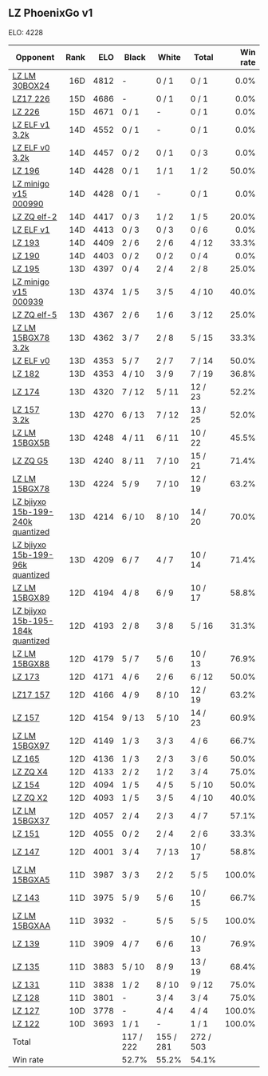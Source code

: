 ## LZ PhoenixGo v1 ##

ELO: 4228

Opponent | Rank | ELO | Black | White | Total | Win rate
---------|-----:|----:|-------|-------|-------|-------:
[LZ LM 30BOX24](LZ%20LM%2030BOX24.md) | 16D | 4812 | - | 0 / 1 | 0 / 1 | 0.0%
[LZ17 226](LZ17%20226.md) | 15D | 4686 | - | 0 / 1 | 0 / 1 | 0.0%
[LZ 226](LZ%20226.md) | 15D | 4671 | 0 / 1 | - | 0 / 1 | 0.0%
[LZ ELF v1 3.2k](LZ%20ELF%20v1%203.2k.md) | 14D | 4552 | 0 / 1 | - | 0 / 1 | 0.0%
[LZ ELF v0 3.2k](LZ%20ELF%20v0%203.2k.md) | 14D | 4457 | 0 / 2 | 0 / 1 | 0 / 3 | 0.0%
[LZ 196](LZ%20196.md) | 14D | 4428 | 0 / 1 | 1 / 1 | 1 / 2 | 50.0%
[LZ minigo v15 000990](LZ%20minigo%20v15%20000990.md) | 14D | 4428 | 0 / 1 | - | 0 / 1 | 0.0%
[LZ ZQ elf-2](LZ%20ZQ%20elf-2.md) | 14D | 4417 | 0 / 3 | 1 / 2 | 1 / 5 | 20.0%
[LZ ELF v1](LZ%20ELF%20v1.md) | 14D | 4413 | 0 / 3 | 0 / 3 | 0 / 6 | 0.0%
[LZ 193](LZ%20193.md) | 14D | 4409 | 2 / 6 | 2 / 6 | 4 / 12 | 33.3%
[LZ 190](LZ%20190.md) | 14D | 4403 | 0 / 2 | 0 / 2 | 0 / 4 | 0.0%
[LZ 195](LZ%20195.md) | 13D | 4397 | 0 / 4 | 2 / 4 | 2 / 8 | 25.0%
[LZ minigo v15 000939](LZ%20minigo%20v15%20000939.md) | 13D | 4374 | 1 / 5 | 3 / 5 | 4 / 10 | 40.0%
[LZ ZQ elf-5](LZ%20ZQ%20elf-5.md) | 13D | 4367 | 2 / 6 | 1 / 6 | 3 / 12 | 25.0%
[LZ LM 15BGX78 3.2k](LZ%20LM%2015BGX78%203.2k.md) | 13D | 4362 | 3 / 7 | 2 / 8 | 5 / 15 | 33.3%
[LZ ELF v0](LZ%20ELF%20v0.md) | 13D | 4353 | 5 / 7 | 2 / 7 | 7 / 14 | 50.0%
[LZ 182](LZ%20182.md) | 13D | 4353 | 4 / 10 | 3 / 9 | 7 / 19 | 36.8%
[LZ 174](LZ%20174.md) | 13D | 4320 | 7 / 12 | 5 / 11 | 12 / 23 | 52.2%
[LZ 157 3.2k](LZ%20157%203.2k.md) | 13D | 4270 | 6 / 13 | 7 / 12 | 13 / 25 | 52.0%
[LZ LM 15BGX5B](LZ%20LM%2015BGX5B.md) | 13D | 4248 | 4 / 11 | 6 / 11 | 10 / 22 | 45.5%
[LZ ZQ G5](LZ%20ZQ%20G5.md) | 13D | 4240 | 8 / 11 | 7 / 10 | 15 / 21 | 71.4%
[LZ LM 15BGX78](LZ%20LM%2015BGX78.md) | 13D | 4224 | 5 / 9 | 7 / 10 | 12 / 19 | 63.2%
[LZ bjiyxo 15b-199-240k quantized](LZ%20bjiyxo%2015b-199-240k%20quantized.md) | 13D | 4214 | 6 / 10 | 8 / 10 | 14 / 20 | 70.0%
[LZ bjiyxo 15b-199-96k quantized](LZ%20bjiyxo%2015b-199-96k%20quantized.md) | 13D | 4209 | 6 / 7 | 4 / 7 | 10 / 14 | 71.4%
[LZ LM 15BGX89](LZ%20LM%2015BGX89.md) | 12D | 4194 | 4 / 8 | 6 / 9 | 10 / 17 | 58.8%
[LZ bjiyxo 15b-195-184k quantized](LZ%20bjiyxo%2015b-195-184k%20quantized.md) | 12D | 4193 | 2 / 8 | 3 / 8 | 5 / 16 | 31.3%
[LZ LM 15BGX88](LZ%20LM%2015BGX88.md) | 12D | 4179 | 5 / 7 | 5 / 6 | 10 / 13 | 76.9%
[LZ 173](LZ%20173.md) | 12D | 4171 | 4 / 6 | 2 / 6 | 6 / 12 | 50.0%
[LZ17 157](LZ17%20157.md) | 12D | 4166 | 4 / 9 | 8 / 10 | 12 / 19 | 63.2%
[LZ 157](LZ%20157.md) | 12D | 4154 | 9 / 13 | 5 / 10 | 14 / 23 | 60.9%
[LZ LM 15BGX97](LZ%20LM%2015BGX97.md) | 12D | 4149 | 1 / 3 | 3 / 3 | 4 / 6 | 66.7%
[LZ 165](LZ%20165.md) | 12D | 4136 | 1 / 3 | 2 / 3 | 3 / 6 | 50.0%
[LZ ZQ X4](LZ%20ZQ%20X4.md) | 12D | 4133 | 2 / 2 | 1 / 2 | 3 / 4 | 75.0%
[LZ 154](LZ%20154.md) | 12D | 4094 | 1 / 5 | 4 / 5 | 5 / 10 | 50.0%
[LZ ZQ X2](LZ%20ZQ%20X2.md) | 12D | 4093 | 1 / 5 | 3 / 5 | 4 / 10 | 40.0%
[LZ LM 15BGX37](LZ%20LM%2015BGX37.md) | 12D | 4057 | 2 / 4 | 2 / 3 | 4 / 7 | 57.1%
[LZ 151](LZ%20151.md) | 12D | 4055 | 0 / 2 | 2 / 4 | 2 / 6 | 33.3%
[LZ 147](LZ%20147.md) | 12D | 4001 | 3 / 4 | 7 / 13 | 10 / 17 | 58.8%
[LZ LM 15BGXA5](LZ%20LM%2015BGXA5.md) | 11D | 3987 | 3 / 3 | 2 / 2 | 5 / 5 | 100.0%
[LZ 143](LZ%20143.md) | 11D | 3975 | 5 / 9 | 5 / 6 | 10 / 15 | 66.7%
[LZ LM 15BGXAA](LZ%20LM%2015BGXAA.md) | 11D | 3932 | - | 5 / 5 | 5 / 5 | 100.0%
[LZ 139](LZ%20139.md) | 11D | 3909 | 4 / 7 | 6 / 6 | 10 / 13 | 76.9%
[LZ 135](LZ%20135.md) | 11D | 3883 | 5 / 10 | 8 / 9 | 13 / 19 | 68.4%
[LZ 131](LZ%20131.md) | 11D | 3838 | 1 / 2 | 8 / 10 | 9 / 12 | 75.0%
[LZ 128](LZ%20128.md) | 11D | 3801 | - | 3 / 4 | 3 / 4 | 75.0%
[LZ 127](LZ%20127.md) | 10D | 3778 | - | 4 / 4 | 4 / 4 | 100.0%
[LZ 122](LZ%20122.md) | 10D | 3693 | 1 / 1 | - | 1 / 1 | 100.0%
Total | | | 117 / 222 | 155 / 281 | 272 / 503 | 
Win rate| | | 52.7% | 55.2% | 54.1% | 
